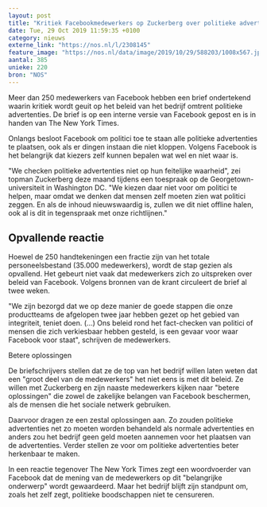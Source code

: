 ```yaml
---
layout: post
title: "Kritiek Facebookmedewerkers op Zuckerberg over politieke advertenties"
date: Tue, 29 Oct 2019 11:59:35 +0100
category: nieuws
externe_link: "https://nos.nl/l/2308145"
feature_image: "https://nos.nl/data/image/2019/10/29/588203/1008x567.jpg"
aantal: 385
unieke: 220
bron: "NOS"
---
```


<p>Meer dan 250 medewerkers van Facebook hebben een brief ondertekend waarin kritiek wordt geuit op het beleid van het bedrijf omtrent politieke advertenties. De brief is op een interne versie van Facebook gepost en is in handen van The New York Times.</p>
<p>Onlangs besloot Facebook om politici toe te staan alle politieke advertenties te plaatsen, ook als er dingen instaan die niet kloppen. Volgens Facebook is het belangrijk dat kiezers zelf kunnen bepalen wat wel en niet waar is.</p>
<p>"We checken politieke advertenties niet op hun feitelijke waarheid", zei topman Zuckerberg deze maand tijdens een toespraak op de Georgetown-universiteit in Washington DC. "We kiezen daar niet voor om politici te helpen, maar omdat we denken dat mensen zelf moeten zien wat politici zeggen. En als de inhoud nieuwswaardig is, zullen we dit niet offline halen, ook al is dit in tegenspraak met onze richtlijnen."</p>
<h2>Opvallende reactie</h2>
<p>Hoewel de 250 handtekeningen een fractie zijn van het totale personeelsbestand (35.000 medewerkers), wordt de stap gezien als opvallend. Het gebeurt niet vaak dat medewerkers zich zo uitspreken over beleid van Facebook. Volgens bronnen van de krant circuleert de brief al twee weken.</p>
<p>"We zijn bezorgd dat we op deze manier de goede stappen die onze productteams de afgelopen twee jaar hebben gezet op het gebied van integriteit, teniet doen. (...) Ons beleid rond het fact-checken van politici of mensen die zich verkiesbaar hebben gesteld, is een gevaar voor waar Facebook voor staat", schrijven de medewerkers.</p>
<p>Betere oplossingen</p>
<p>De briefschrijvers stellen dat ze de top van het bedrijf willen laten weten dat een "groot deel van de medewerkers" het niet eens is met dit beleid. Ze willen met Zuckerberg en zijn naaste medewerkers kijken naar "betere oplossingen" die zowel de zakelijke belangen van Facebook beschermen, als de mensen die het sociale netwerk gebruiken.</p>
<p>Daarvoor dragen ze een zestal oplossingen aan. Zo zouden politieke advertenties net zo moeten worden behandeld als normale advertenties en anders zou het bedrijf geen geld moeten aannemen voor het plaatsen van de advertenties. Verder stellen ze voor om politieke advertenties beter herkenbaar te maken.</p>
<p>In een reactie tegenover The New York Times zegt een woordvoerder van Facebook dat de mening van de medewerkers op dit "belangrijke onderwerp" wordt gewaardeerd. Maar het bedrijf blijft zijn standpunt om, zoals het zelf zegt, politieke boodschappen niet te censureren.</p>
